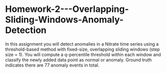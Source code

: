 # Homework-2---Overlapping-Sliding-Windows-Anomaly-Detection
In this assignment you will detect anomalies in a Nitrate time series using a threshold-based method with fixed-size, overlapping sliding windows (step size = 1). You will compute a q-percentile threshold within each window and classify the newly added data point as normal or anomaly. Ground truth indicates there are 77 anomaly events in total.
